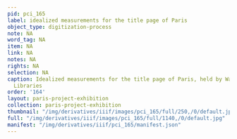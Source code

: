 ```yaml
---
pid: pci_165
label: idealized measurements for the title page of Paris
object_type: digitization-process
note: NA
word_tag: NA
item: NA
link: NA
notes: NA
rights: NA
selection: NA
caption: Idealized measurements for the title page of Paris, held by Washington University
  Libraries
order: '164'
layout: paris-project-exhibition
collection: paris-project-exhibition
thumbnail: "/img/derivatives/iiif/images/pci_165/full/250,/0/default.jpg"
full: "/img/derivatives/iiif/images/pci_165/full/1140,/0/default.jpg"
manifest: "/img/derivatives/iiif/pci_165/manifest.json"
---
```

